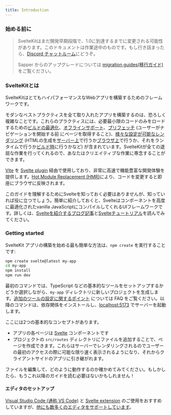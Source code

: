```yaml
---
title: Introduction
---
```


### 始める前に

> SvelteKitはまだ開発早期段階で、1.0に到達するまでに変更される可能性があります。このドキュメントは作業途中のものです。もし行き詰まったら、[Discord チャットルーム](https://svelte.dev/chat)にどうぞ。
>
> Sapper からのアップグレードについては [migration guides(移行ガイド)](/docs/migrating) をご覧ください。

### SvelteKitとは

SvelteKitはとてもハイパフォーマンスなWebアプリを構築するためのフレームワークです。

モダンなベストプラクティスを全て取り入れたアプリを構築するのは、恐ろしく複雑なことです。これらのプラクティスには、必要最小限のコードのみをロードするための[ビルドの最適化](https://ja.vitejs.dev/guide/features.html#%E3%83%93%E3%83%AB%E3%83%89%E3%81%AE%E6%9C%80%E9%81%A9%E5%8C%96)、[オフラインサポート](/docs/service-workers)、[プリフェッチ](/docs/a-options#sveltekit-prefetch) (ユーザーがナビゲーションを開始する前
にページを取得すること)、[様々な設定が可能なレンダリング](/docs/page-options) (HTMLの生成を[サーバー上](/docs/appendix#ssr)で行うか[ブラウザ上](/docs/page-options#router)で行うか、それをランタイムで行うか[ビルド時](/docs/page-options#prerender)に行うかなど) が含まれています。SvelteKitが全ての退屈な作業を行ってくれるので、あなたはクリエイティブな作業に専念することができます。

[Vite](https://ja.vitejs.dev/) を [Svelte plugin](https://github.com/sveltejs/vite-plugin-svelte) 経由で使用しており、非常に高速で機能豊富な開発体験を提供します。[Hot Module Replacement (HMR)](https://github.com/sveltejs/vite-plugin-svelte/blob/main/docs/config.md#hot)により、コードを変更すると即座にブラウザに反映されます。

このガイドを理解するためにSvelteを知っておく必要はありませんが、知っていれば役に立つでしょう。簡単に紹介しておくと、Svelteはコンポーネントを高度に最適化されたvanilla JavaScriptにコンパイルしてくれるUIフレームワークです。詳しくは、[Svelteを紹介するブログ記事](https://svelte.jp/blog/svelte-3-rethinking-reactivity)と[Svelteチュートリアル](https://svelte.jp/tutorial)を読んでみてください。

### Getting started

SvelteKit アプリの構築を始める最も簡単な方法は、`npm create` を実行することです:

```bash
npm create svelte@latest my-app
cd my-app
npm install
npm run dev
```

最初のコマンドでは、TypeScript などの基本的なツールをセットアップするかどうか選択しながら、`my-app` ディレクトリに新しいプロジェクトを生成します。[追加のツールの設定に関するポイント](https://kit.svelte.jp/faq#integrations) については FAQ をご覧ください。以降のコマンドは、依存関係をインストールし、[localhost:5173](http://localhost:5173) でサーバーを起動します。

ここには2つの基本的なコンセプトがあります。

- アプリの各ページは [Svelte](https://svelte.jp) コンポーネントです
- プロジェクトの `src/routes` ディレクトリにファイルを追加することで、ページを作成できます。これらはサーバーでレンダリングされるのでユーザーの最初のアクセスの際に可能な限り速く表示されるようになり、それからクライアントサイドのアプリに引き継がれます。

ファイルを編集して、どのように動作するのか確かめてみてください。もしかしたら、もうこれ以降のガイドを読む必要はないかもしれません！

#### エディタのセットアップ

[Visual Studio Code (通称 VS Code)](https://code.visualstudio.com/download) と [Svelte extension](https://marketplace.visualstudio.com/items?itemName=svelte.svelte-vscode) のご使用をおすすめしていますが、[他にも数多くのエディタをサポートしています](https://sveltesociety.dev/tools#editor-support)。
